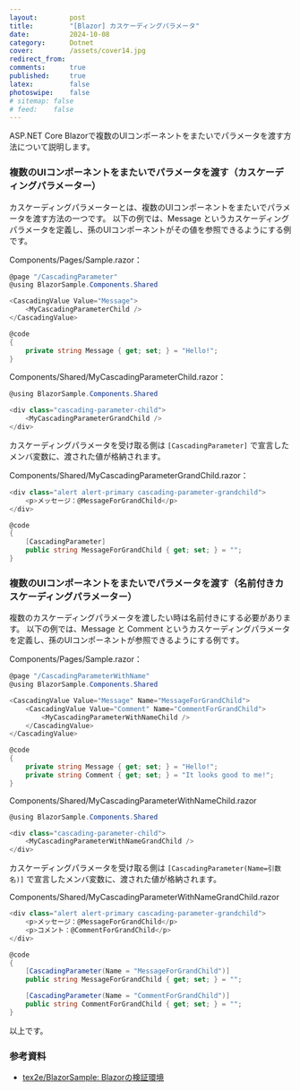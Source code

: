 ```yaml
---
layout:        post
title:         "[Blazor] カスケーディングパラメータ"
date:          2024-10-08
category:      Dotnet
cover:         /assets/cover14.jpg
redirect_from:
comments:      true
published:     true
latex:         false
photoswipe:    false
# sitemap: false
# feed:    false
---
```


ASP.NET Core Blazorで複数のUIコンポーネントをまたいでパラメータを渡す方法について説明します。

### 複数のUIコンポーネントをまたいでパラメータを渡す（カスケーディングパラメーター）

カスケーディングパラメーターとは、複数のUIコンポーネントをまたいでパラメータを渡す方法の一つです。
以下の例では、Message というカスケーディングパラメータを定義し、孫のUIコンポーネントがその値を参照できるようにする例です。

Components/Pages/Sample.razor：

```csharp
@page "/CascadingParameter"
@using BlazorSample.Components.Shared

<CascadingValue Value="Message">
    <MyCascadingParameterChild />
</CascadingValue>

@code
{
    private string Message { get; set; } = "Hello!";
}
```

Components/Shared/MyCascadingParameterChild.razor：

```csharp
@using BlazorSample.Components.Shared

<div class="cascading-parameter-child">
    <MyCascadingParameterGrandChild />
</div>
```

カスケーディングパラメータを受け取る側は `[CascadingParameter]` で宣言したメンバ変数に、渡された値が格納されます。

Components/Shared/MyCascadingParameterGrandChild.razor：

```csharp
<div class="alert alert-primary cascading-parameter-grandchild">
    <p>メッセージ：@MessageForGrandChild</p>
</div>

@code
{
    [CascadingParameter]
    public string MessageForGrandChild { get; set; } = "";
}
```



### 複数のUIコンポーネントをまたいでパラメータを渡す（名前付きカスケーディングパラメーター）

複数のカスケーディングパラメータを渡したい時は名前付きにする必要があります。
以下の例では、Message と Comment というカスケーディングパラメータを定義し、孫のUIコンポーネントが参照できるようにする例です。

Components/Pages/Sample.razor：

```csharp
@page "/CascadingParameterWithName"
@using BlazorSample.Components.Shared

<CascadingValue Value="Message" Name="MessageForGrandChild">
    <CascadingValue Value="Comment" Name="CommentForGrandChild">
        <MyCascadingParameterWithNameChild />
    </CascadingValue>
</CascadingValue>

@code
{
    private string Message { get; set; } = "Hello!";
    private string Comment { get; set; } = "It looks good to me!";
}
```

Components/Shared/MyCascadingParameterWithNameChild.razor

```csharp
@using BlazorSample.Components.Shared

<div class="cascading-parameter-child">
    <MyCascadingParameterWithNameGrandChild />
</div>
```

カスケーディングパラメータを受け取る側は `[CascadingParameter(Name=引数名)]` で宣言したメンバ変数に、渡された値が格納されます。

Components/Shared/MyCascadingParameterWithNameGrandChild.razor

```csharp
<div class="alert alert-primary cascading-parameter-grandchild">
    <p>メッセージ：@MessageForGrandChild</p>
    <p>コメント：@CommentForGrandChild</p>
</div>

@code
{
    [CascadingParameter(Name = "MessageForGrandChild")]
    public string MessageForGrandChild { get; set; } = "";

    [CascadingParameter(Name = "CommentForGrandChild")]
    public string CommentForGrandChild { get; set; } = "";
}
```

以上です。


### 参考資料

- [tex2e/BlazorSample: Blazorの検証環境](https://github.com/tex2e/BlazorSample)
